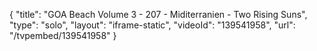 {
    "title": "GOA Beach Volume 3 - 207 - Miditerranien - Two Rising Suns",
    "type": "solo",
    "layout": "iframe-static",
    "videoId": "139541958",
    "url": "\/tvpembed\/139541958"
}